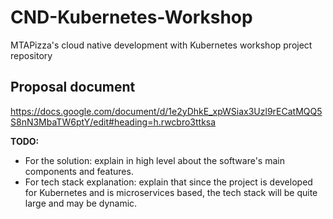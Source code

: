# CND-Kubernetes-Workshop
MTAPizza's cloud native development with Kubernetes workshop project repository

## Proposal document
https://docs.google.com/document/d/1e2yDhkE_xpWSiax3Uzl9rECatMQQ5S8nN3MbaTW6ptY/edit#heading=h.rwcbro3ttksa

**TODO:**
* For the solution: explain in high level about the software's main components and features.
* For tech stack explanation: explain that since the project is developed for Kubernetes and is microservices based, the tech stack will be quite large and may be dynamic. 
